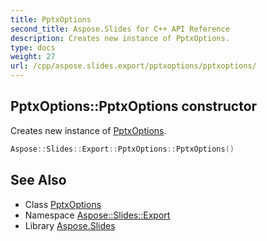 ```yaml
---
title: PptxOptions
second_title: Aspose.Slides for C++ API Reference
description: Creates new instance of PptxOptions.
type: docs
weight: 27
url: /cpp/aspose.slides.export/pptxoptions/pptxoptions/
---
```

## PptxOptions::PptxOptions constructor


Creates new instance of [PptxOptions](../).

```cpp
Aspose::Slides::Export::PptxOptions::PptxOptions()
```

## See Also

* Class [PptxOptions](../)
* Namespace [Aspose::Slides::Export](../../)
* Library [Aspose.Slides](../../../)
